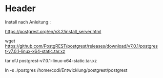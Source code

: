 <!-- TITLE: Installpostgrest -->
<!-- SUBTITLE: A quick summary of Installpostgrest -->

# Header


Install nach Anleitung : 

https://postgrest.org/en/v3.2/install_server.html


wget https://github.com/PostgREST/postgrest/releases/download/v7.0.1/postgrest-v7.0.1-linux-x64-static.tar.xz


tar xfJ postgrest-v7.0.1-linux-x64-static.tar.xz

ln -s ./postgres /home/codi/Entwicklung/postgrest/postgrest

